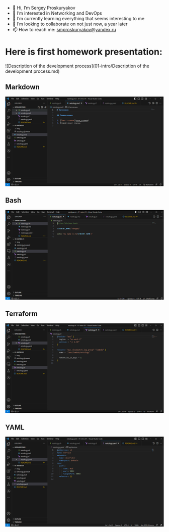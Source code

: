 - 👋 Hi, I’m Sergey Proskuryakov
- 👀 I’m interested in Networking and DevOps
- 🌱 I’m currently learning everything that seems interesting to me
- 💞️ I’m looking to collaborate on not just now, a year later
- 📫 How to reach me: smproskuryakov@yandex.ru


# Here is first homework presentation:

![Description of the development process](01-intro/Description of the development process.md)

## Markdown
![Markdown](img/netology-md.bmp)
## Bash
![Bash](img/netology-sh.bmp)
## Terraform
![Terraform](img/netology-tf.bmp)
## YAML
![YAML](img/netology-yaml.bmp)



<!---
smproskuryakov/smproskuryakov is a ✨ special ✨ repository because its `README.md` (this file) appears on your GitHub profile.
You can click the Preview link to take a look at your changes.
--->
